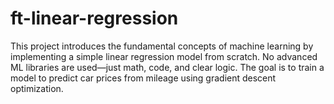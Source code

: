 # ft-linear-regression
This project introduces the fundamental concepts of machine learning by implementing a simple linear regression model from scratch. No advanced ML libraries are used—just math, code, and clear logic. The goal is to train a model to predict car prices from mileage using gradient descent optimization.
